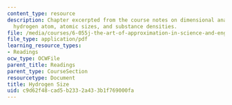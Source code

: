 ```yaml
---
content_type: resource
description: Chapter excerpted from the course notes on dimensional analysis of the
  hydrogen atom, atomic sizes, and substance densities.
file: /media/courses/6-055j-the-art-of-approximation-in-science-and-engineering-spring-2008/c9d62f48cad5b2332a433b1f769000fa_apr02b.pdf
file_type: application/pdf
learning_resource_types:
- Readings
ocw_type: OCWFile
parent_title: Readings
parent_type: CourseSection
resourcetype: Document
title: Hydrogen Size
uid: c9d62f48-cad5-b233-2a43-3b1f769000fa
---
```

